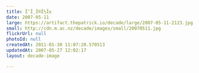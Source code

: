 ```yaml
---
title: Î‘Î¸Î®Î½Î±
date: 2007-05-11
large: https://artifact.thepatrick.io/decade/large/2007-05-11-2123.jpg
small: http://cdn.m.ac.nz/decade/images/small/20070511.jpg
flickrUrl: null
photoId: null
createdAt: 2011-01-30 11:07:20.570513
updatedAt: 2007-05-27 12:02:17
layout: decade-image

---
```


